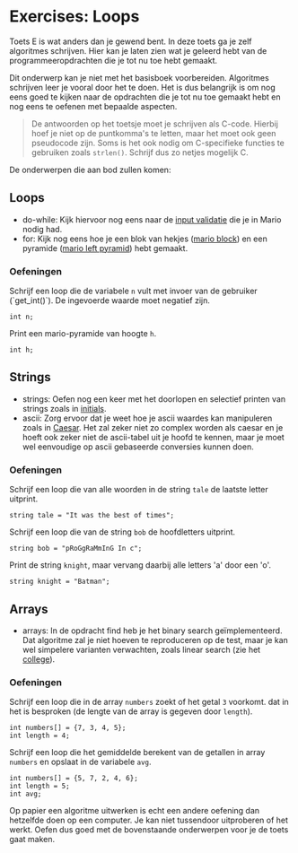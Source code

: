 # Exercises: Loops

Toets E is wat anders dan je gewend bent. In deze toets ga je zelf algoritmes schrijven. Hier kan je laten zien wat je geleerd hebt van de programmeeropdrachten die je tot nu toe hebt gemaakt.

Dit onderwerp kan je niet met het basisboek voorbereiden. Algoritmes schrijven leer je vooral door het te doen. Het is dus belangrijk is om nog eens goed te kijken naar de opdrachten die je tot nu toe gemaakt hebt en nog eens te oefenen met bepaalde aspecten.

> De antwoorden op het toetsje moet je schrijven als C-code. Hierbij hoef je niet op de puntkomma's te letten, maar het moet ook geen pseudocode zijn. Soms is het ook nodig om C-specifieke functies te gebruiken zoals `strlen()`. Schrijf dus zo netjes mogelijk C.

De onderwerpen die aan bod zullen komen:  

## Loops

* do-while: Kijk hiervoor nog eens naar de [input validatie](https://prog1.mprog.nl/problems/mario-less#specification) die je in Mario nodig had.
* for: Kijk nog eens hoe je een blok van hekjes ([mario block](https://prog1.mprog.nl/problems/mario-less#block)) en een pyramide  ([mario left pyramid](Mario-less)) hebt gemaakt.

### Oefeningen

Schrijf een loop die de variabele `n` vult met invoer van de gebruiker (\`get_int()\`). De ingevoerde waarde moet negatief zijn.

`int n;`

Print een mario-pyramide van hoogte `h`.

`int h;`

## Strings

* strings: Oefen nog een keer met het doorlopen en selectief printen van strings zoals in [initials](https://prog1.mprog.nl/problems/initials-less). 
* ascii: Zorg ervoor dat je weet hoe je ascii waardes kan manipuleren zoals in [Caesar](https://prog1.mprog.nl/problems/caesar). Het zal zeker niet zo complex worden als caesar en je hoeft ook zeker niet de ascii-tabel uit je hoofd te kennen, maar je moet wel eenvoudige op ascii gebaseerde conversies kunnen doen.

### Oefeningen

Schrijf een loop die van alle woorden in de string `tale` de laatste letter uitprint.

```
string tale = "It was the best of times";
```

Schrijf een loop die van de string `bob` de hoofdletters uitprint.

```
string bob = "pRoGgRaMmInG In c";
```

Print de string `knight`, maar vervang daarbij alle letters 'a' door een 'o'.

```
string knight = "Batman";
```

## Arrays

* arrays: In de opdracht find heb je het binary search geïmplementeerd. Dat algoritme zal je niet hoeven te reproduceren op de test, maar je kan wel simpelere varianten verwachten, zoals linear search (zie het [college](https://prog1.mprog.nl/lectures/algorithms#searching)). 

### Oefeningen

Schrijf een loop die in de array `numbers` zoekt of het getal `3` voorkomt. dat in het is besproken (de lengte van de array is gegeven door `length`).

```
int numbers[] = {7, 3, 4, 5};
int length = 4;
```

Schrijf een loop die het gemiddelde berekent van de getallen in array `numbers` en opslaat in de variabele `avg`.

```
int numbers[] = {5, 7, 2, 4, 6};
int length = 5;
int avg;
```

Op papier een algoritme uitwerken is echt een andere oefening dan hetzelfde doen op een computer. Je kan niet tussendoor uitproberen of het werkt. Oefen dus goed met de bovenstaande onderwerpen voor je de toets gaat maken.
